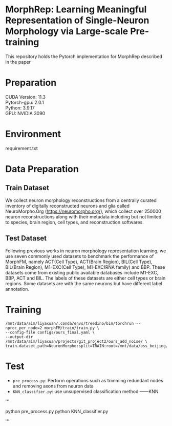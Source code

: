 # MorphRep: Learning Meaningful Representation of Single-Neuron Morphology via Large-scale Pre-training

This repository holds the Pytorch implementation for MorphRep described in the paper 

# Preparation

CUDA Version: 11.3  
Pytorch-gpu: 2.0.1  
Python: 3.9.17  
GPU: NVIDIA 3090  

# Environment

requirement.txt


# Data Preparation

## Train Dataset
We collect neuron morphology reconstructions from a centrally curated inventory of digitally reconstructed
neurons and glia called NeuroMorpho.Org (https://neuromorpho.org/), which collect over 250000 neuron reconstructions along with their metadata including but not limited to species, brain region, cell types, and reconstruction softwares.

## Test Dataset
Following previous works in neuron morphology representation learning, we use seven commonly used datasets to benchmark the performance of MorphFM, namely ACT(Cell Type), ACT(Brain Region), BIL(Cell Type), BIL(Brain
Region), M1-EXC(Cell Type), M1-EXC(RNA family) and BBP. These datasets come from existing public available databases include M1-EXC, BBP, ACT and BIL. The labels of these datasets are either cell types or brain regions. Some datasets are with the same neurons but have different label annotation.

# Training

```
/mnt/data/aim/liyaxuan/.conda/envs/treedino/bin/torchrun --nproc_per_node=2 morphFM/train/train.py \
--config-file configs/ours_final.yaml \
--output-dir /mnt/data/aim/liyaxuan/projects/git_project2/ours_add_noise/ \
train.dataset_path=NeuronMorpho:split=TRAIN:root=/mnt/data/oss_beijing/liyaxuan/pre_data:extra=/mnt/data/oss_beijing/liyaxuan/pre_data

```

# Test
 - `pre_process.py`: Perform operations such as trimming redundant nodes and removing axons from neuron data
 - `KNN_classifier.py`: use unsupervised classification method ——KNN

'''

python pre_process.py
python KNN_classifier.py

'''